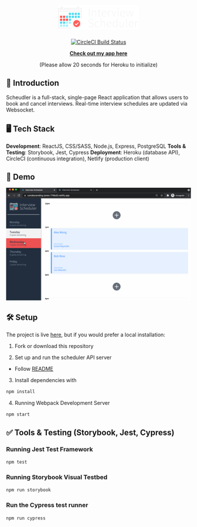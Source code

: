 <div align="center">
<h1>
<a href="https://ruowent-interview-scheduler.netlify.app/">
<img src="public/images/logo.png" alt="Interview Scheduler" />
<a>
</h1>

[![CircleCI Build Status](https://circleci.com/gh/ruowent/scheduler.svg?style=shield)](https://circleci.com/gh/ruowent/scheduler)

<b><a href="https://ruowent-interview-scheduler.netlify.app/" target="_blank">
   Check out my app here
</a></b>
<p>(Please allow 20 seconds for Heroku to initialize)</p>
</div>

## 📖 Introduction

Scheudler is a full-stack, single-page React application that allows users to book and cancel interviews. Real-time interview schedules are updated via Websocket.

## 🖥 Tech Stack
<b>Development</b>: ReactJS, CSS/SASS, Node.js, Express, PostgreSQL
<b>Tools & Testing</b>: Storybook, Jest, Cypress
<b>Deployment</b>: Heroku (database API), CircleCI (continuous integration), Netlify (production client)

## 🎥 Demo
![Book/Edit/Delete Appoinement](https://github.com/ruowent/scheduler/blob/master/public/images/scheduler.gif?raw=true)

## 🛠 Setup
The project is live [here](https://ruowent-interview-scheduler.netlify.app/), but if you would prefer a local installation:

1. Fork or download this repository

2. Set up and run the scheduler API server

- Follow [README](https://github.com/ruowent/scheduler-api)

3. Install dependencies with 

```sh
npm install
```

4. Running Webpack Development Server

```sh
npm start
```
## ✅ Tools & Testing (Storybook, Jest, Cypress)

### Running Jest Test Framework

```sh
npm test
```

### Running Storybook Visual Testbed

```sh
npm run storybook
```
### Run the Cypress test runner
```sh
npm run cypress
```